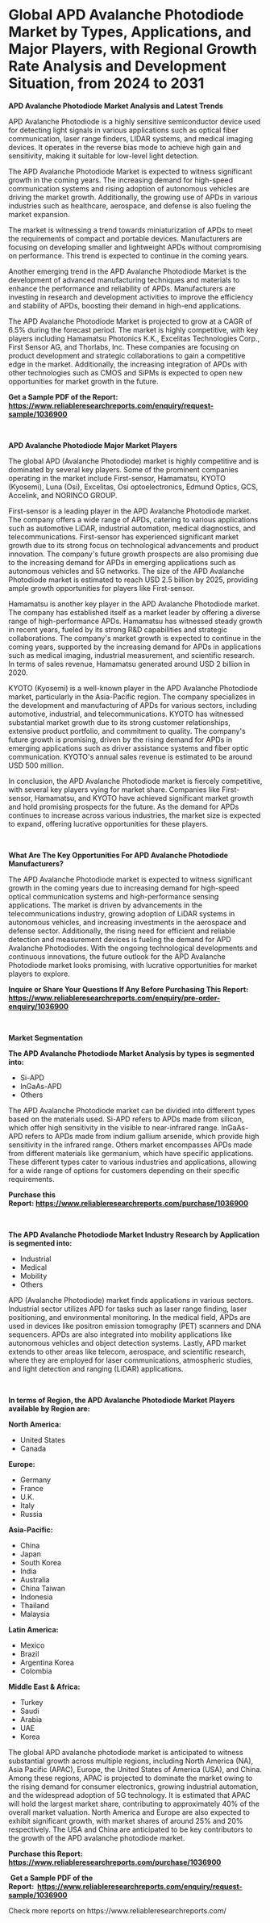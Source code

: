 <p><h1>Global APD Avalanche Photodiode Market by Types, Applications, and Major Players, with Regional Growth Rate Analysis and Development Situation, from 2024 to 2031</h1></p><p><strong>APD Avalanche Photodiode Market Analysis and Latest Trends</strong></p>
<p><p>APD Avalanche Photodiode is a highly sensitive semiconductor device used for detecting light signals in various applications such as optical fiber communication, laser range finders, LIDAR systems, and medical imaging devices. It operates in the reverse bias mode to achieve high gain and sensitivity, making it suitable for low-level light detection.</p><p>The APD Avalanche Photodiode Market is expected to witness significant growth in the coming years. The increasing demand for high-speed communication systems and rising adoption of autonomous vehicles are driving the market growth. Additionally, the growing use of APDs in various industries such as healthcare, aerospace, and defense is also fueling the market expansion.</p><p>The market is witnessing a trend towards miniaturization of APDs to meet the requirements of compact and portable devices. Manufacturers are focusing on developing smaller and lightweight APDs without compromising on performance. This trend is expected to continue in the coming years.</p><p>Another emerging trend in the APD Avalanche Photodiode Market is the development of advanced manufacturing techniques and materials to enhance the performance and reliability of APDs. Manufacturers are investing in research and development activities to improve the efficiency and stability of APDs, boosting their demand in high-end applications.</p><p>The APD Avalanche Photodiode Market is projected to grow at a CAGR of 6.5% during the forecast period. The market is highly competitive, with key players including Hamamatsu Photonics K.K., Excelitas Technologies Corp., First Sensor AG, and Thorlabs, Inc. These companies are focusing on product development and strategic collaborations to gain a competitive edge in the market. Additionally, the increasing integration of APDs with other technologies such as CMOS and SiPMs is expected to open new opportunities for market growth in the future.</p></p>
<p><strong>Get a Sample PDF of the Report:&nbsp; <a href="https://www.reliableresearchreports.com/enquiry/request-sample/1036900">https://www.reliableresearchreports.com/enquiry/request-sample/1036900</a></strong></p>
<p>&nbsp;</p>
<p><strong>APD Avalanche Photodiode Major Market Players</strong></p>
<p><p>The global APD (Avalanche Photodiode) market is highly competitive and is dominated by several key players. Some of the prominent companies operating in the market include First-sensor, Hamamatsu, KYOTO (Kyosemi), Luna (Osi), Excelitas, Osi optoelectronics, Edmund Optics, GCS, Accelink, and NORINCO GROUP.</p><p>First-sensor is a leading player in the APD Avalanche Photodiode market. The company offers a wide range of APDs, catering to various applications such as automotive LiDAR, industrial automation, medical diagnostics, and telecommunications. First-sensor has experienced significant market growth due to its strong focus on technological advancements and product innovation. The company's future growth prospects are also promising due to the increasing demand for APDs in emerging applications such as autonomous vehicles and 5G networks. The size of the APD Avalanche Photodiode market is estimated to reach USD 2.5 billion by 2025, providing ample growth opportunities for players like First-sensor.</p><p>Hamamatsu is another key player in the APD Avalanche Photodiode market. The company has established itself as a market leader by offering a diverse range of high-performance APDs. Hamamatsu has witnessed steady growth in recent years, fueled by its strong R&D capabilities and strategic collaborations. The company's market growth is expected to continue in the coming years, supported by the increasing demand for APDs in applications such as medical imaging, industrial measurement, and scientific research. In terms of sales revenue, Hamamatsu generated around USD 2 billion in 2020.</p><p>KYOTO (Kyosemi) is a well-known player in the APD Avalanche Photodiode market, particularly in the Asia-Pacific region. The company specializes in the development and manufacturing of APDs for various sectors, including automotive, industrial, and telecommunications. KYOTO has witnessed substantial market growth due to its strong customer relationships, extensive product portfolio, and commitment to quality. The company's future growth is promising, driven by the rising demand for APDs in emerging applications such as driver assistance systems and fiber optic communication. KYOTO's annual sales revenue is estimated to be around USD 500 million.</p><p>In conclusion, the APD Avalanche Photodiode market is fiercely competitive, with several key players vying for market share. Companies like First-sensor, Hamamatsu, and KYOTO have achieved significant market growth and hold promising prospects for the future. As the demand for APDs continues to increase across various industries, the market size is expected to expand, offering lucrative opportunities for these players.</p></p>
<p>&nbsp;</p>
<p><strong>What Are The Key Opportunities For APD Avalanche Photodiode Manufacturers?</strong></p>
<p><p>The APD Avalanche Photodiode market is expected to witness significant growth in the coming years due to increasing demand for high-speed optical communication systems and high-performance sensing applications. The market is driven by advancements in the telecommunications industry, growing adoption of LiDAR systems in autonomous vehicles, and increasing investments in the aerospace and defense sector. Additionally, the rising need for efficient and reliable detection and measurement devices is fueling the demand for APD Avalanche Photodiodes. With the ongoing technological developments and continuous innovations, the future outlook for the APD Avalanche Photodiode market looks promising, with lucrative opportunities for market players to explore.</p></p>
<p><strong>Inquire or Share Your Questions If Any Before Purchasing This Report: <a href="https://www.reliableresearchreports.com/enquiry/pre-order-enquiry/1036900">https://www.reliableresearchreports.com/enquiry/pre-order-enquiry/1036900</a></strong></p>
<p>&nbsp;</p>
<p><strong>Market Segmentation</strong></p>
<p><strong>The APD Avalanche Photodiode Market Analysis by types is segmented into:</strong></p>
<p><ul><li>Si-APD</li><li>InGaAs-APD</li><li>Others</li></ul></p>
<p><p>The APD Avalanche Photodiode market can be divided into different types based on the materials used. Si-APD refers to APDs made from silicon, which offer high sensitivity in the visible to near-infrared range. InGaAs-APD refers to APDs made from indium gallium arsenide, which provide high sensitivity in the infrared range. Others market encompasses APDs made from different materials like germanium, which have specific applications. These different types cater to various industries and applications, allowing for a wide range of options for customers depending on their specific requirements.</p></p>
<p><strong>Purchase this Report:&nbsp;<a href="https://www.reliableresearchreports.com/purchase/1036900">https://www.reliableresearchreports.com/purchase/1036900</a></strong></p>
<p>&nbsp;</p>
<p><strong>The APD Avalanche Photodiode Market Industry Research by Application is segmented into:</strong></p>
<p><ul><li>Industrial</li><li>Medical</li><li>Mobility</li><li>Others</li></ul></p>
<p><p>APD (Avalanche Photodiode) market finds applications in various sectors. Industrial sector utilizes APD for tasks such as laser range finding, laser positioning, and environmental monitoring. In the medical field, APDs are used in devices like positron emission tomography (PET) scanners and DNA sequencers. APDs are also integrated into mobility applications like autonomous vehicles and object detection systems. Lastly, APD market extends to other areas like telecom, aerospace, and scientific research, where they are employed for laser communications, atmospheric studies, and light detection and ranging (LiDAR) applications.</p></p>
<p>&nbsp;</p>
<p><strong>In terms of Region, the APD Avalanche Photodiode Market Players available by Region are:</strong></p>
<p>
    <p> <strong> North America: </strong>
        <ul>
            <li>United States</li>
            <li>Canada</li>
        </ul>
        </p> 
    <p> <strong> Europe: </strong>
        <ul>
            <li>Germany</li>
            <li>France</li>
            <li>U.K.</li>
            <li>Italy</li>
            <li>Russia</li>
        </ul>
        </p> 
    <p> <strong> Asia-Pacific: </strong>
        <ul>
            <li>China</li>
            <li>Japan</li>
            <li>South Korea</li>
            <li>India</li>
            <li>Australia</li>
            <li>China Taiwan</li>
            <li>Indonesia</li>
            <li>Thailand</li>
            <li>Malaysia</li>
        </ul>
        </p> 
    <p> <strong> Latin America: </strong>
        <ul>
            <li>Mexico</li>
            <li>Brazil</li>
            <li>Argentina Korea</li>
            <li>Colombia</li>
        </ul>
        </p> 
    <p> <strong> Middle East & Africa: </strong>
        <ul>
            <li>Turkey</li>
            <li>Saudi</li>
            <li>Arabia</li>
            <li>UAE</li>
            <li>Korea</li>
        </ul>
    </p>
    </p>
<p><p>The global APD avalanche photodiode market is anticipated to witness substantial growth across multiple regions, including North America (NA), Asia Pacific (APAC), Europe, the United States of America (USA), and China. Among these regions, APAC is projected to dominate the market owing to the rising demand for consumer electronics, growing industrial automation, and the widespread adoption of 5G technology. It is estimated that APAC will hold the largest market share, contributing to approximately 40% of the overall market valuation. North America and Europe are also expected to exhibit significant growth, with market shares of around 25% and 20% respectively. The USA and China are anticipated to be key contributors to the growth of the APD avalanche photodiode market.</p></p>
<p><strong>Purchase this Report: <a href="https://www.reliableresearchreports.com/purchase/1036900">https://www.reliableresearchreports.com/purchase/1036900</a></strong></p>
<p>&nbsp;<strong>Get a Sample PDF of the Report:&nbsp;&nbsp;<a href="https://www.reliableresearchreports.com/enquiry/request-sample/1036900">https://www.reliableresearchreports.com/enquiry/request-sample/1036900</a></strong></p>
<p><strong></strong></p>
<p>Check more reports on https://www.reliableresearchreports.com/</p>